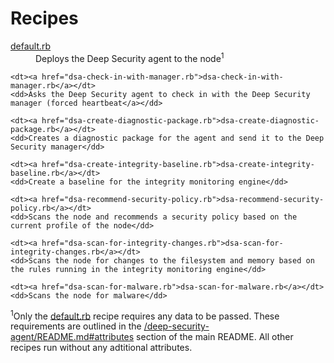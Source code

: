 # Recipes

<dl>
	<dt><a href="default.rb">default.rb</a></dt>
	<dd>Deploys the Deep Security agent to the node<sup>1</sup></dd>

	<dt><a href="dsa-check-in-with-manager.rb">dsa-check-in-with-manager.rb</a></dt>
	<dd>Asks the Deep Security agent to check in with the Deep Security manager (forced heartbeat</a></dd>

	<dt><a href="dsa-create-diagnostic-package.rb">dsa-create-diagnostic-package.rb</a></dt>
	<dd>Creates a diagnostic package for the agent and send it to the Deep Security manager</dd>

	<dt><a href="dsa-create-integrity-baseline.rb">dsa-create-integrity-baseline.rb</a></dt>
	<dd>Create a baseline for the integrity monitoring engine</dd>

	<dt><a href="dsa-recommend-security-policy.rb">dsa-recommend-security-policy.rb</a></dt>
	<dd>Scans the node and recommends a security policy based on the current profile of the node</dd>

	<dt><a href="dsa-scan-for-integrity-changes.rb">dsa-scan-for-integrity-changes.rb</a></dt>
	<dd>Scans the node for changes to the filesystem and memory based on the rules running in the integrity monitoring engine</dd>

	<dt><a href="dsa-scan-for-malware.rb">dsa-scan-for-malware.rb</a></dt>
	<dd>Scans the node for malware</dd>
</dl>

<sup>1</sup>Only the <a href="default.rb">default.rb</a> recipe requires any data to be passed. These requirements are outlined in the <a href="Attributes">/deep-security-agent/README.md#attributes</a> section of the main README. All other recipes run without any adtitional attributes.